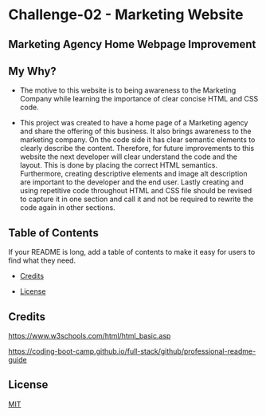 # Challenge-02 - Marketing Website


## Marketing Agency Home Webpage Improvement

## My Why?

- The motive to this website is to being awareness to the Marketing Company while learning the importance of clear concise HTML and CSS code.

-  This project was created to have a home page of a Marketing agency and share the offering of this business. It also brings awareness to the marketing company. On the code side it has clear semantic elements to clearly describe the content. Therefore, for future improvements to this website the next developer will clear understand the code and the layout. This is done by placing the correct HTML semantics. Furthermore, creating descriptive elements and image alt description are important to the developer and the end user. Lastly creating and using repetitive code throughout HTML and CSS file should be revised to capture it in one section and call it and not be required to rewrite the code again in other sections.

 

## Table of Contents

 

If your README is long, add a table of contents to make it easy for users to find what they need.

 

- [Credits](#credits)

- [License](#license)

 

 


## Credits


https://www.w3schools.com/html/html_basic.asp

https://coding-boot-camp.github.io/full-stack/github/professional-readme-guide

 

## License

[MIT](https://choosealicense.com/licenses/mit/)